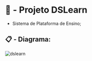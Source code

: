 # :construction: - Projeto DSLearn

- Sistema de Plataforma de Ensino;

##

## 📋 - Diagrama:

![dslearn](https://github.com/carloshenriquefs/dslearn/assets/54969405/0bbd8e21-5e95-470c-8c03-291226242135)
